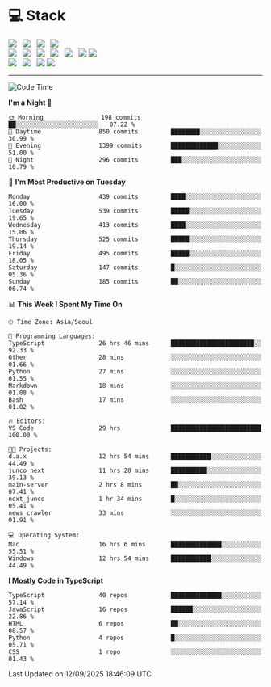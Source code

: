 <h1>💻 Stack</h1>
<div>
 <!-- badge : https://shields.io/ -->
 <!-- icon : https://simpleicons.org/?q=Get -->
 <img src="https://img.shields.io/badge/HTML5-e74c3c?style=flat-square&logo=HTML5&logoColor=white"/> &nbsp 
 <img src="https://img.shields.io/badge/CSS3-0A84FF?style=flat-square&logo=CSS3&logoColor=white"/> &nbsp 
 <img src="https://img.shields.io/badge/JavaScript-FFCD11?style=flat-square&logo=JavaScript&logoColor=white"/> &nbsp 
 <img src="https://img.shields.io/badge/TypeScript-3075C0?style=flat-square&logo=TypeScript&logoColor=white"/>
 <br/>
 <img src="https://img.shields.io/badge/Next-000000?style=flat-square&logo=nextdotjs&logoColor=white"/> &nbsp 
 <img src="https://img.shields.io/badge/React-00BCF6?style=flat-square&logo=React&logoColor=white"/> &nbsp 
 <img src="https://img.shields.io/badge/Redux-764ABC?style=flat-square&logo=Redux&logoColor=white"/> &nbsp
 <img src="https://img.shields.io/badge/Recoil-3578E5?style=flat-square&logo=recoil&logoColor=white"/> &nbsp
 <img src="https://img.shields.io/badge/React-Query-FF4154?style=flat-square&logo=reactquery&logoColor=white"/> &nbsp 
 <img src="https://img.shields.io/badge/styled%2Dcomponents-DB7093?style=flat-square&logo=styled%2Dcomponents&logoColor=white"/>
 <img src="https://img.shields.io/badge/CSS Modules-000000?style=flat-square&logo=CSS Modules&logoColor=white"/> &nbsp 
 <br/>
 <img src="https://img.shields.io/badge/Node-339933?style=flat-square&logo=Node.js&logoColor=white"/> &nbsp 
 <img src="https://img.shields.io/badge/Express-000000?style=flat-square&logo=Express&logoColor=white"/> &nbsp 
 <img src="https://img.shields.io/badge/MongoDB-47A248?style=flat-square&logo=MongoDB&logoColor=white"/>
 <img src="https://img.shields.io/badge/MariaDB-003545?style=flat-square&logo=mariadb&logoColor=white"/>
</div>

<hr>

<!--START_SECTION:waka-->
![Code Time](http://img.shields.io/badge/Code%20Time-2%2C879%20hrs%2012%20mins-blue)

**I'm a Night 🦉** 

```text
🌞 Morning                198 commits         ██░░░░░░░░░░░░░░░░░░░░░░░   07.22 % 
🌆 Daytime                850 commits         ████████░░░░░░░░░░░░░░░░░   30.99 % 
🌃 Evening                1399 commits        █████████████░░░░░░░░░░░░   51.00 % 
🌙 Night                  296 commits         ███░░░░░░░░░░░░░░░░░░░░░░   10.79 % 
```
📅 **I'm Most Productive on Tuesday** 

```text
Monday                   439 commits         ████░░░░░░░░░░░░░░░░░░░░░   16.00 % 
Tuesday                  539 commits         █████░░░░░░░░░░░░░░░░░░░░   19.65 % 
Wednesday                413 commits         ████░░░░░░░░░░░░░░░░░░░░░   15.06 % 
Thursday                 525 commits         █████░░░░░░░░░░░░░░░░░░░░   19.14 % 
Friday                   495 commits         █████░░░░░░░░░░░░░░░░░░░░   18.05 % 
Saturday                 147 commits         █░░░░░░░░░░░░░░░░░░░░░░░░   05.36 % 
Sunday                   185 commits         ██░░░░░░░░░░░░░░░░░░░░░░░   06.74 % 
```


📊 **This Week I Spent My Time On** 

```text
🕑︎ Time Zone: Asia/Seoul

💬 Programming Languages: 
TypeScript               26 hrs 46 mins      ███████████████████████░░   92.33 % 
Other                    28 mins             ░░░░░░░░░░░░░░░░░░░░░░░░░   01.66 % 
Python                   27 mins             ░░░░░░░░░░░░░░░░░░░░░░░░░   01.55 % 
Markdown                 18 mins             ░░░░░░░░░░░░░░░░░░░░░░░░░   01.08 % 
Bash                     17 mins             ░░░░░░░░░░░░░░░░░░░░░░░░░   01.02 % 

🔥 Editors: 
VS Code                  29 hrs              █████████████████████████   100.00 % 

🐱‍💻 Projects: 
d.a.x                    12 hrs 54 mins      ███████████░░░░░░░░░░░░░░   44.49 % 
junco_next               11 hrs 20 mins      ██████████░░░░░░░░░░░░░░░   39.13 % 
main-server              2 hrs 8 mins        ██░░░░░░░░░░░░░░░░░░░░░░░   07.41 % 
next_junco               1 hr 34 mins        █░░░░░░░░░░░░░░░░░░░░░░░░   05.41 % 
news_crawler             33 mins             ░░░░░░░░░░░░░░░░░░░░░░░░░   01.91 % 

💻 Operating System: 
Mac                      16 hrs 6 mins       ██████████████░░░░░░░░░░░   55.51 % 
Windows                  12 hrs 54 mins      ███████████░░░░░░░░░░░░░░   44.49 % 
```

**I Mostly Code in TypeScript** 

```text
TypeScript               40 repos            ██████████████░░░░░░░░░░░   57.14 % 
JavaScript               16 repos            ██████░░░░░░░░░░░░░░░░░░░   22.86 % 
HTML                     6 repos             ██░░░░░░░░░░░░░░░░░░░░░░░   08.57 % 
Python                   4 repos             █░░░░░░░░░░░░░░░░░░░░░░░░   05.71 % 
CSS                      1 repo              ░░░░░░░░░░░░░░░░░░░░░░░░░   01.43 % 
```




 Last Updated on 12/09/2025 18:46:09 UTC
<!--END_SECTION:waka-->
